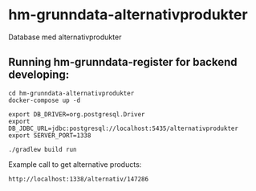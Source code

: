 # hm-grunndata-alternativprodukter

Database med alternativprodukter

## Running hm-grunndata-register for backend developing:

```
cd hm-grunndata-alternativprodukter
docker-compose up -d

export DB_DRIVER=org.postgresql.Driver
export DB_JDBC_URL=jdbc:postgresql://localhost:5435/alternativprodukter
export SERVER_PORT=1338

./gradlew build run
```

Example call to get alternative products: 
```
http://localhost:1338/alternativ/147286
```